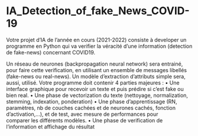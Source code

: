 # IA_Detection_of_fake_News_COVID-19


Votre projet d’IA de l’année en cours (2021-2022) consiste à developer un programme en
Python qui va verifier la véracité d’une information (detection de fake-news) concernant
COVID19.

Un réseau de neurones (backpropagation neural network) sera entrainé, pour faire cette
verification, en utilisant un ensemble de messages libellés (fake-news ou real-news). Un
modèle d’extraction d’attributs simple sera, aussi, utilisé.
Votre programme doit contenir 4 parties majeures :
        • Une interface graphique pour recevoir un texte et puis prédire si c’est fake ou bien real.
        • Une phase de vectorization du texte (nettoyage, normalization, stemming, indexation, ponderation)
        • Une phase d’apprentissage (RN, paramètres, nb de couches cachées et de neurones cachés, fonction d’activation,...), et de test, avec mesure de performances pour       
        comparer les différents modèles.
        • Une phase de verification de l’information et affichage du résultat
